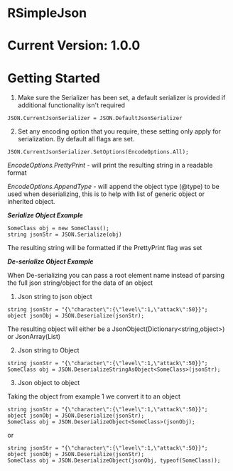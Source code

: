 # RSimpleJson

# **Current Version: 1.0.0**

# Getting Started
1. Make sure the Serializer has been set, a default serializer is provided if additional functionality isn't required
```
JSON.CurrentJsonSerializer = JSON.DefaultJsonSerializer
```

2. Set any encoding option that you require, these setting only apply for serialization. By default all flags are set.
```
JSON.CurrentJsonSerializer.SetOptions(EncodeOptions.All);
```
_EncodeOptions.PrettyPrint_ - will print the resulting string in a readable format

_EncodeOptions.AppendType_ - will append the object type (@type) to be used when deserializing, 
                            this is to help with list of generic object or inherited object.

**_Serialize Object Example_**
```
SomeClass obj = new SomeClass();
string jsonStr = JSON.Serialize(obj)
```
The resulting string will be formatted if the PrettyPrint flag was set 

**_De-serialize Object Example_**

When De-serializing you can pass a root element name instead of parsing the full json string/object for the data of an object

1. Json string to json object
```
string jsonStr = "{\"character\":{\"level\":1,\"attack\":50}}";
object jsonObj = JSON.Deserialize(jsonStr);
```
The resulting object will either be a JsonObject(Dictionary<string,object>) or JsonArray(List<object>)

2. Json string to Object
```
string jsonStr = "{\"character\":{\"level\":1,\"attack\":50}}";
SomeClass obj = JSON.DeserializeStringAsObject<SomeClass>(jsonStr);
```

3. Json object to object

Taking the object from example 1 we convert it to an object
```
string jsonStr = "{\"character\":{\"level\":1,\"attack\":50}}";
object jsonObj = JSON.Deserialize(jsonStr);
SomeClass obj = JSON.DeserializeObject<SomeClass>(jsonObj);
```
or
```
string jsonStr = "{\"character\":{\"level\":1,\"attack\":50}}";
object jsonObj = JSON.Deserialize(jsonStr);
SomeClass obj = JSON.DeserializeObject(jsonObj, typeof(SomeClass));
```